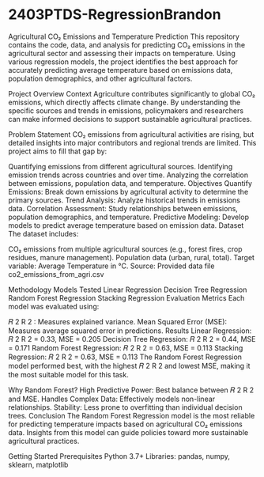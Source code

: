 # 2403PTDS-RegressionBrandon
Agricultural CO₂ Emissions and Temperature Prediction
This repository contains the code, data, and analysis for predicting CO₂ emissions in the agricultural sector and assessing their impacts on temperature. Using various regression models, the project identifies the best approach for accurately predicting average temperature based on emissions data, population demographics, and other agricultural factors.

Project Overview
Context
Agriculture contributes significantly to global CO₂ emissions, which directly affects climate change. By understanding the specific sources and trends in emissions, policymakers and researchers can make informed decisions to support sustainable agricultural practices.

Problem Statement
CO₂ emissions from agricultural activities are rising, but detailed insights into major contributors and regional trends are limited. This project aims to fill that gap by:

Quantifying emissions from different agricultural sources.
Identifying emission trends across countries and over time.
Analyzing the correlation between emissions, population data, and temperature.
Objectives
Quantify Emissions: Break down emissions by agricultural activity to determine the primary sources.
Trend Analysis: Analyze historical trends in emissions data.
Correlation Assessment: Study relationships between emissions, population demographics, and temperature.
Predictive Modeling: Develop models to predict average temperature based on emission data.
Dataset
The dataset includes:

CO₂ emissions from multiple agricultural sources (e.g., forest fires, crop residues, manure management).
Population data (urban, rural, total).
Target variable: Average Temperature in °C.
Source: Provided data file co2_emissions_from_agri.csv

Methodology
Models Tested
Linear Regression
Decision Tree Regression
Random Forest Regression
Stacking Regression
Evaluation Metrics
Each model was evaluated using:

𝑅
2
R 
2
 : Measures explained variance.
Mean Squared Error (MSE): Measures average squared error in predictions.
Results
Linear Regression: 
𝑅
2
R 
2
  = 0.33, MSE = 0.205
Decision Tree Regression: 
𝑅
2
R 
2
  = 0.44, MSE = 0.171
Random Forest Regression: 
𝑅
2
R 
2
  = 0.63, MSE = 0.113
Stacking Regression: 
𝑅
2
R 
2
  = 0.63, MSE = 0.113
The Random Forest Regression model performed best, with the highest 
𝑅
2
R 
2
  and lowest MSE, making it the most suitable model for this task.

Why Random Forest?
High Predictive Power: Best balance between 
𝑅
2
R 
2
  and MSE.
Handles Complex Data: Effectively models non-linear relationships.
Stability: Less prone to overfitting than individual decision trees.
Conclusion
The Random Forest Regression model is the most reliable for predicting temperature impacts based on agricultural CO₂ emissions data. Insights from this model can guide policies toward more sustainable agricultural practices.

Getting Started
Prerequisites
Python 3.7+
Libraries: pandas, numpy, sklearn, matplotlib
